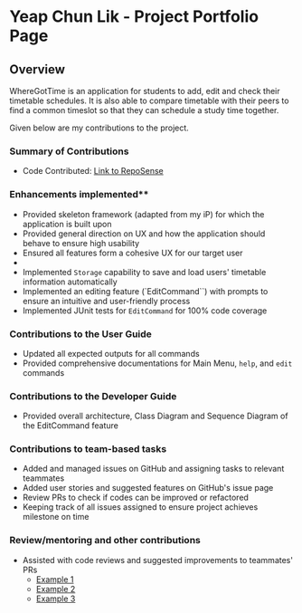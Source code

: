 # Yeap Chun Lik - Project Portfolio Page

## Overview
WhereGotTime is an application for students to add, edit and check their timetable schedules.
It is also able to compare timetable with their peers to find a common timeslot 
so that they can schedule a study time together.

Given below are my contributions to the project.

### Summary of Contributions

* Code Contributed:
[Link to RepoSense](https://nus-cs2113-ay2021s1.github.io/tp-dashboard/#breakdown=true&search=yeapcl)

### Enhancements implemented**
- Provided skeleton framework (adapted from my iP) for which the application is built upon
- Provided general direction on UX and how the application should behave to ensure high usability
- Ensured all features form a cohesive UX for our target user
- 
- Implemented `Storage` capability to save and load users' timetable information automatically
- Implemented an editing feature (`EditCommand``) with prompts to ensure an intuitive and user-friendly process
- Implemented JUnit tests for `EditCommand` for 100% code coverage

### Contributions to the User Guide
- Updated all expected outputs for all commands
- Provided comprehensive documentations for Main Menu, `help`, and `edit` commands

### Contributions to the Developer Guide 
- Provided overall architecture, Class Diagram and Sequence Diagram of the EditCommand feature

### Contributions to team-based tasks
 - Added and managed issues on GitHub and assigning tasks to relevant teammates
 - Added user stories and suggested features on GitHub's issue page
 - Review PRs to check if codes can be improved or refactored
 - Keeping track of all issues assigned to ensure project achieves milestone on time
 
 ### Review/mentoring and other contributions
* Assisted with code reviews and suggested improvements to teammates' PRs
    * [Example 1](https://github.com/AY2021S1-CS2113-T13-3/tp/pull/181#pullrequestreview-523577115)
    * [Example 2](https://github.com/AY2021S1-CS2113-T13-3/tp/pull/77#pullrequestreview-516325424)
    * [Example 3](https://github.com/AY2021S1-CS2113-T13-3/tp/pull/187#discussion_r517997089)
